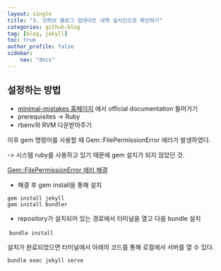 ```yaml
---
layout: single
title: "3. 깃허브 블로그 업데이트 내역 실시간으로 확인하기"
categories: github-blog
tag: [blog, jekyll]
toc: true
author_profile: false
sidebar:
    nav: "docs"
---
```


## 설정하는 방법

- [minimal-mistakes 홈페이지](https://mmistakes.github.io/minimal-mistakes/docs/installation/) 에서 official documentation 들어가기
- prerequisites -> Ruby
- rbenv와 RVM 다운받아주기

이후 gem 명령어를 사용할 때 Gem::FilePermissionError 에러가 발생하였다.

-> 시스템 ruby를 사용하고 있기 때문에 gem 설치가 되지 않았던 것.

[Gem::FilePermissionError 에러 해결](https://ckdalskong.github.io/github-blog/GemPermissionError/)

- 해결 후 gem install을 통해 설치

```shell
gem install jekyll
gem install bundler
```

- repository가 설치되어 있는 경로에서 터미널을 열고 다음 bundle 설치

​	`bundle install`

설치가 완료되었으면 터미널에서 아래의 코드를 통해 로컬에서 서버를 열 수 있다.

 `bundle exec jekyll serve`  
